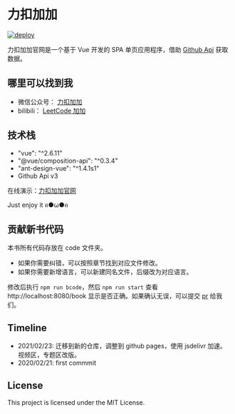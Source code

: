 # 力扣加加

[![deploy](https://github.com/leetcode-pp/leetcode-pp/actions/workflows/deploy.yml/badge.svg)](https://github.com/leetcode-pp/leetcode-pp/actions/workflows/deploy.yml)

力扣加加官网是一个基于 Vue 开发的 SPA 单页应用程序，借助 [Github Api](https://developer.github.com/v3/) 获取数据。

## 哪里可以找到我

- 微信公众号： [力扣加加](https://p.ipic.vip/h9nm77.jpg)
- bilibili： [LeetCode 加加](https://space.bilibili.com/519510412/)

## 技术栈

- "vue": "^2.6.11"
- "@vue/composition-api": "^0.3.4"
- "ant-design-vue": "^1.4.1s1"
- Github Api v3

在线演示：[力扣加加官网](https://leetcode-solution.cn)

Just enjoy it ฅ●ω●ฅ

## 贡献新书代码

本书所有代码存放在 code 文件夹。

- 如果你需要纠错，可以按照章节找到对应文件修改。
- 如果你需要新增语言，可以新建同名文件，后缀改为对应语言。

修改后执行 `npm run bcode`，然后 `npm run start` 查看 http://localhost:8080/book 显示是否正确。如果确认无误，可以提交 [pr](https://github.com/leetcode-pp/leetcode-pp/pulls?q=is%3Apr+is%3Aopen+sort%3Aupdated-desc) 给我们。

## Timeline

- 2021/02/23: 迁移到新的仓库，调整到 github pages，使用 jsdelivr 加速。视频区，专题区改版。
- 2020/02/21: first commmit

## License

This project is licensed under the MIT License.
